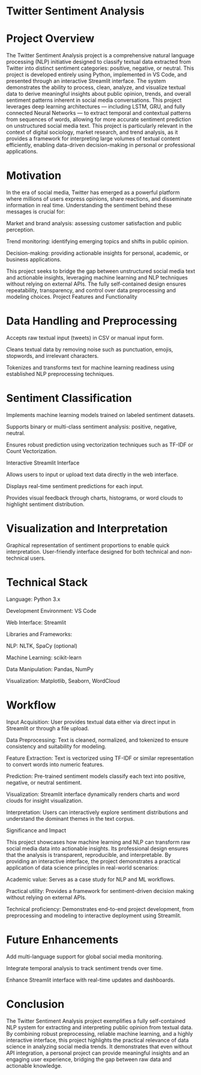 #  Twitter Sentiment Analysis
# Project Overview

The Twitter Sentiment Analysis project is a comprehensive natural language processing (NLP) initiative designed to classify textual data extracted from Twitter into distinct sentiment categories: positive, negative, or neutral. This project is developed entirely using Python, implemented in VS Code, and presented through an interactive Streamlit interface. The system demonstrates the ability to process, clean, analyze, and visualize textual data to derive meaningful insights about public opinion, trends, and overall sentiment patterns inherent in social media conversations.
This project leverages deep learning architectures — including LSTM, GRU, and fully connected Neural Networks — to extract temporal and contextual patterns from sequences of words, allowing for more accurate sentiment prediction on unstructured social media text.
This project is particularly relevant in the context of digital sociology, market research, and trend analysis, as it provides a framework for interpreting large volumes of textual content efficiently, enabling data-driven decision-making in personal or professional applications.

# Motivation

In the era of social media, Twitter has emerged as a powerful platform where millions of users express opinions, share reactions, and disseminate information in real time. Understanding the sentiment behind these messages is crucial for:

Market and brand analysis: assessing customer satisfaction and public perception.

Trend monitoring: identifying emerging topics and shifts in public opinion.

Decision-making: providing actionable insights for personal, academic, or business applications.

This project seeks to bridge the gap between unstructured social media text and actionable insights, leveraging machine learning and NLP techniques without relying on external APIs. The fully self-contained design ensures repeatability, transparency, and control over data preprocessing and modeling choices.
Project Features and Functionality

# Data Handling and Preprocessing

Accepts raw textual input (tweets) in CSV or manual input form.

Cleans textual data by removing noise such as punctuation, emojis, stopwords, and irrelevant characters.

Tokenizes and transforms text for machine learning readiness using established NLP preprocessing techniques.

# Sentiment Classification

Implements machine learning models trained on labeled sentiment datasets.

Supports binary or multi-class sentiment analysis: positive, negative, neutral.

Ensures robust prediction using vectorization techniques such as TF-IDF or Count Vectorization.

Interactive Streamlit Interface

Allows users to input or upload text data directly in the web interface.

Displays real-time sentiment predictions for each input.

Provides visual feedback through charts, histograms, or word clouds to highlight sentiment distribution.

# Visualization and Interpretation

Graphical representation of sentiment proportions to enable quick interpretation.
User-friendly interface designed for both technical and non-technical users.

# Technical Stack

Language: Python 3.x

Development Environment: VS Code

Web Interface: Streamlit

Libraries and Frameworks:

NLP: NLTK, SpaCy (optional)

Machine Learning: scikit-learn

Data Manipulation: Pandas, NumPy

Visualization: Matplotlib, Seaborn, WordCloud
# Workflow

Input Acquisition: User provides textual data either via direct input in Streamlit or through a file upload.

Data Preprocessing: Text is cleaned, normalized, and tokenized to ensure consistency and suitability for modeling.

Feature Extraction: Text is vectorized using TF-IDF or similar representation to convert words into numeric features.

Prediction: Pre-trained sentiment models classify each text into positive, negative, or neutral sentiment.

Visualization: Streamlit interface dynamically renders charts and word clouds for insight visualization.

Interpretation: Users can interactively explore sentiment distributions and understand the dominant themes in the text corpus.

Significance and Impact

This project showcases how machine learning and NLP can transform raw social media data into actionable insights. Its professional design ensures that the analysis is transparent, reproducible, and interpretable. By providing an interactive interface, the project demonstrates a practical application of data science principles in real-world scenarios:

Academic value: Serves as a case study for NLP and ML workflows.

Practical utility: Provides a framework for sentiment-driven decision making without relying on external APIs.

Technical proficiency: Demonstrates end-to-end project development, from preprocessing and modeling to interactive deployment using Streamlit.

# Future Enhancements

Add multi-language support for global social media monitoring.

Integrate temporal analysis to track sentiment trends over time.

Enhance Streamlit interface with real-time updates and dashboards.

# Conclusion

The Twitter Sentiment Analysis project exemplifies a fully self-contained NLP system for extracting and interpreting public opinion from textual data. By combining robust preprocessing, reliable machine learning, and a highly interactive interface, this project highlights the practical relevance of data science in analyzing social media trends. It demonstrates that even without API integration, a personal project can provide meaningful insights and an engaging user experience, bridging the gap between raw data and actionable knowledge.
